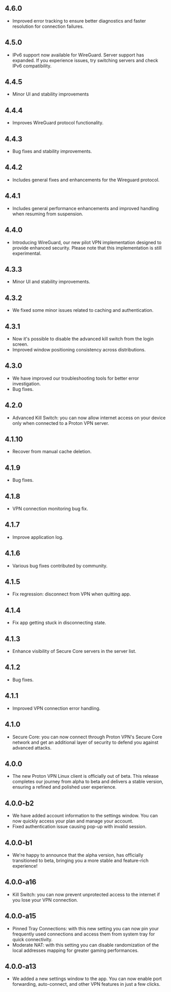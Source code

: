 ## 4.6.0
- Improved error tracking to ensure better diagnostics and faster resolution for connection failures.

## 4.5.0
- IPv6 support now available for WireGuard. Server support has expanded. If you experience issues, try switching servers and check IPv6 compatibility.

## 4.4.5
- Minor UI and stability improvements

## 4.4.4
- Improves WireGuard protocol functionality.

## 4.4.3
- Bug fixes and stability improvements.

## 4.4.2
- Includes general fixes and enhancements for the Wireguard protocol.

## 4.4.1
- Includes general performance enhancements and improved handling when resuming from suspension.

## 4.4.0
- Introducing WireGuard, our new pilot VPN implementation designed to provide enhanced security. Please note that this implementation is still experimental.

## 4.3.3
- Minor UI and stability improvements.

## 4.3.2
- We fixed some minor issues related to caching and authentication.

## 4.3.1
- Now it's possible to disable the advanced kill switch from the login screen.
- Improved window positioning consistency across distributions.

## 4.3.0
- We have improved our troubleshooting tools for better error investigation.
- Bug fixes.

## 4.2.0
- Advanced Kill Switch: you can now allow internet access on your device only when connected to a Proton VPN server.

## 4.1.10
- Recover from manual cache deletion.

## 4.1.9
- Bug fixes.

## 4.1.8
- VPN connection monitoring bug fix.

## 4.1.7
- Improve application log.

## 4.1.6
- Various bug fixes contributed by community.

## 4.1.5
- Fix regression: disconnect from VPN when quitting app.

## 4.1.4
- Fix app getting stuck in disconnecting state.

## 4.1.3
- Enhance visibility of Secure Core servers in the server list.

## 4.1.2
- Bug fixes.

## 4.1.1
- Improved VPN connection error handling.

## 4.1.0
- Secure Core: you can now connect through Proton VPN's Secure Core network and get an additional layer of security to defend you against advanced attacks.

## 4.0.0
- The new Proton VPN Linux client is officially out of beta. This release completes our journey from alpha to beta and delivers a stable version, ensuring a refined and polished user experience.

## 4.0.0-b2
- We have added account information to the settings window. You can now quickly access your plan and manage your account.
- Fixed authentication issue causing pop-up with invalid session.

## 4.0.0-b1
- We're happy to announce that the alpha version, has officially transitioned to beta, bringing you a more stable and feature-rich experience!

## 4.0.0-a16
- Kill Switch: you can now prevent unprotected access to the internet if you lose your VPN connection.

## 4.0.0-a15
- Pinned Tray Connections: with this new setting you can now pin your frequently used connections and access them from system tray for quick connectivity.
- Moderate NAT: with this setting you can disable randomization of the local addresses mapping for greater gaming performances.

## 4.0.0-a13
- We added a new settings window to the app. You can now enable port forwarding, auto-connect, and other VPN features in just a few clicks.

